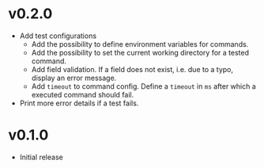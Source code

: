 # v0.2.0
 
 - Add test configurations
    - Add the possibility to define environment variables for commands.
    - Add the possibility to set the current working directory for a tested command.
    - Add field validation. If a field does not exist, i.e. due to a typo, display an error message.
    - Add `timeout` to command config. Define a `timeout` in `ms` after which a executed command should fail.
 - Print more error details if a test fails.

# v0.1.0

 - Initial release